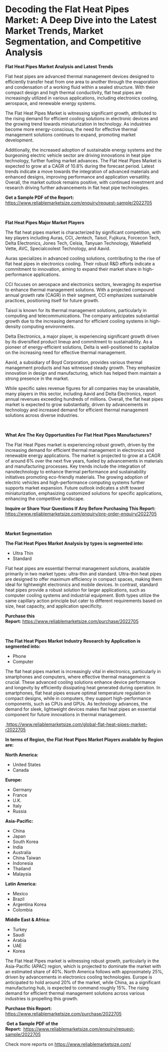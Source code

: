 <p><h1>Decoding the Flat Heat Pipes Market: A Deep Dive into the Latest Market Trends, Market Segmentation, and Competitive Analysis</h1></p><p><strong>Flat Heat Pipes Market Analysis and Latest Trends</strong></p>
<p><p>Flat heat pipes are advanced thermal management devices designed to efficiently transfer heat from one area to another through the evaporation and condensation of a working fluid within a sealed structure. With their compact design and high thermal conductivity, flat heat pipes are increasingly utilized in various applications, including electronics cooling, aerospace, and renewable energy systems.</p><p>The Flat Heat Pipes Market is witnessing significant growth, attributed to the rising demand for efficient cooling solutions in electronic devices and the growing trend towards miniaturization in technology. As industries become more energy-conscious, the need for effective thermal management solutions continues to expand, promoting market development.</p><p>Additionally, the increased adoption of sustainable energy systems and the burgeoning electric vehicle sector are driving innovations in heat pipe technology, further fueling market advances. The Flat Heat Pipes Market is expected to grow at a CAGR of 10.8% during the forecast period. Latest trends indicate a move towards the integration of advanced materials and enhanced designs, improving performance and application versatility. Overall, the market outlook remains positive, with continued investment and research driving further advancements in flat heat pipe technologies.</p></p>
<p><strong>Get a Sample PDF of the Report:&nbsp;</strong> <a href="https://www.reliablemarketsize.com/enquiry/request-sample/2022705?utm_campaign=2015&utm_medium=2&utm_source=Github&utm_content=ia&utm_term=15022025&utm_id=flat-heat-pipes">https://www.reliablemarketsize.com/enquiry/request-sample/2022705</a></p>
<p>&nbsp;</p>
<p><strong>Flat Heat Pipes Major Market Players</strong></p>
<p><p>The flat heat pipes market is characterized by significant competition, with key players including Auras, CCI, Jentech, Taisol, Fujikura, Forcecon Tech, Delta Electronics, Jones Tech, Celsia, Tanyuan Technology, Wakefield Vette, AVC, Specialcoolest Technology, and Aavid. </p><p>Auras specializes in advanced cooling solutions, contributing to the rise of flat heat pipes in electronics cooling. Their robust R&D efforts indicate a commitment to innovation, aiming to expand their market share in high-performance applications.</p><p>CCI focuses on aerospace and electronics sectors, leveraging its expertise to enhance thermal management solutions. With a projected compound annual growth rate (CAGR) in their segment, CCI emphasizes sustainable practices, positioning itself for future growth.</p><p>Taisol is known for its thermal management solutions, particularly in computing and telecommunications. The company anticipates substantial growth due to the increasing demand for efficient cooling systems in high-density computing environments.</p><p>Delta Electronics, a major player, is experiencing significant growth driven by its diversified product lineup and commitment to sustainability. As a pioneer of energy-efficient solutions, Delta is well-positioned to capitalize on the increasing need for effective thermal management.</p><p>Aavid, a subsidiary of Boyd Corporation, provides various thermal management products and has witnessed steady growth. They emphasize innovation in design and manufacturing, which has helped them maintain a strong presence in the market.</p><p>While specific sales revenue figures for all companies may be unavailable, many players in this sector, including Aavid and Delta Electronics, report annual revenues exceeding hundreds of millions. Overall, the flat heat pipes market is expected to grow substantially, driven by advancements in technology and increased demand for efficient thermal management solutions across diverse industries.</p></p>
<p>&nbsp;</p>
<p><strong>What Are The Key Opportunities For Flat Heat Pipes Manufacturers?</strong></p>
<p><p>The Flat Heat Pipes market is experiencing robust growth, driven by the increasing demand for efficient thermal management in electronics and renewable energy applications. The market is projected to grow at a CAGR of around 6% over the next five years, fueled by advancements in materials and manufacturing processes. Key trends include the integration of nanotechnology to enhance thermal performance and sustainability initiatives promoting eco-friendly materials. The growing adoption of electric vehicles and high-performance computing systems further supports market expansion. Future outlook indicates a shift toward miniaturization, emphasizing customized solutions for specific applications, enhancing the competitive landscape.</p></p>
<p><strong>Inquire or Share Your Questions If Any Before Purchasing This Report:</strong> <a href="https://www.reliablemarketsize.com/enquiry/pre-order-enquiry/2022705?utm_campaign=2015&utm_medium=2&utm_source=Github&utm_content=ia&utm_term=15022025&utm_id=flat-heat-pipes">https://www.reliablemarketsize.com/enquiry/pre-order-enquiry/2022705</a></p>
<p>&nbsp;</p>
<p><strong>Market Segmentation</strong></p>
<p><strong>The Flat Heat Pipes Market Analysis by types is segmented into:</strong></p>
<p><ul><li>Ultra Thin</li><li>Standard</li></ul></p>
<p><p>Flat heat pipes are essential thermal management solutions, available primarily in two market types: ultra-thin and standard. Ultra-thin heat pipes are designed to offer maximum efficiency in compact spaces, making them ideal for lightweight electronics and mobile devices. In contrast, standard heat pipes provide a robust solution for larger applications, such as computer cooling systems and industrial equipment. Both types utilize the same capillary action principle but cater to different requirements based on size, heat capacity, and application specificity.</p></p>
<p><strong>Purchase this Report:&nbsp;</strong><a href="https://www.reliablemarketsize.com/purchase/2022705?utm_campaign=2015&utm_medium=2&utm_source=Github&utm_content=ia&utm_term=15022025&utm_id=flat-heat-pipes">https://www.reliablemarketsize.com/purchase/2022705</a></p>
<p>&nbsp;</p>
<p><strong>The Flat Heat Pipes Market Industry Research by Application is segmented into:</strong></p>
<p><ul><li>Phone</li><li>Computer</li></ul></p>
<p><p>The flat heat pipes market is increasingly vital in electronics, particularly in smartphones and computers, where effective thermal management is crucial. These advanced cooling solutions enhance device performance and longevity by efficiently dissipating heat generated during operation. In smartphones, flat heat pipes ensure optimal temperature regulation in compact designs, while in computers, they support high-performance components, such as CPUs and GPUs. As technology advances, the demand for sleek, lightweight devices makes flat heat pipes an essential component for future innovations in thermal management.</p></p>
<p><a href="https://www.reliablemarketsize.com/global-flat-heat-pipes-market-r2022705?utm_campaign=2015&utm_medium=2&utm_source=Github&utm_content=ia&utm_term=15022025&utm_id=flat-heat-pipes">&nbsp;https://www.reliablemarketsize.com/global-flat-heat-pipes-market-r2022705</a></p>
<p><strong>In terms of Region, the Flat Heat Pipes Market Players available by Region are:</strong></p>
<p>
    <p> <strong> North America: </strong>
        <ul>
            <li>United States</li>
            <li>Canada</li>
        </ul>
        </p> 
    <p> <strong> Europe: </strong>
        <ul>
            <li>Germany</li>
            <li>France</li>
            <li>U.K.</li>
            <li>Italy</li>
            <li>Russia</li>
        </ul>
        </p> 
    <p> <strong> Asia-Pacific: </strong>
        <ul>
            <li>China</li>
            <li>Japan</li>
            <li>South Korea</li>
            <li>India</li>
            <li>Australia</li>
            <li>China Taiwan</li>
            <li>Indonesia</li>
            <li>Thailand</li>
            <li>Malaysia</li>
        </ul>
        </p> 
    <p> <strong> Latin America: </strong>
        <ul>
            <li>Mexico</li>
            <li>Brazil</li>
            <li>Argentina Korea</li>
            <li>Colombia</li>
        </ul>
        </p> 
    <p> <strong> Middle East & Africa: </strong>
        <ul>
            <li>Turkey</li>
            <li>Saudi</li>
            <li>Arabia</li>
            <li>UAE</li>
            <li>Korea</li>
        </ul>
    </p>
    </p>
<p><p>The Flat Heat Pipes market is witnessing robust growth, particularly in the Asia-Pacific (APAC) region, which is projected to dominate the market with an estimated share of 40%. North America follows with approximately 25%, driven by advancements in electronics cooling technologies. Europe is anticipated to hold around 20% of the market, while China, as a significant manufacturing hub, is expected to command roughly 15%. The rising demand for efficient thermal management solutions across various industries is propelling this growth.</p></p>
<p><strong>Purchase this Report: </strong><a href="https://www.reliablemarketsize.com/purchase/2022705?utm_campaign=2015&utm_medium=2&utm_source=Github&utm_content=ia&utm_term=15022025&utm_id=flat-heat-pipes">https://www.reliablemarketsize.com/purchase/2022705</a></p>
<p>&nbsp;<strong>Get a Sample PDF of the Report:&nbsp;&nbsp;</strong><a href="https://www.reliablemarketsize.com/enquiry/request-sample/2022705?utm_campaign=2015&utm_medium=2&utm_source=Github&utm_content=ia&utm_term=15022025&utm_id=flat-heat-pipes">https://www.reliablemarketsize.com/enquiry/request-sample/2022705</a></p>
<p><strong></strong></p>
<p>Check more reports on <a href="https://www.reliablemarketsize.com/?utm_campaign=2015&utm_medium=2&utm_source=Github&utm_content=ia&utm_term=15022025&utm_id=flat-heat-pipes">https://www.reliablemarketsize.com/</a></p>